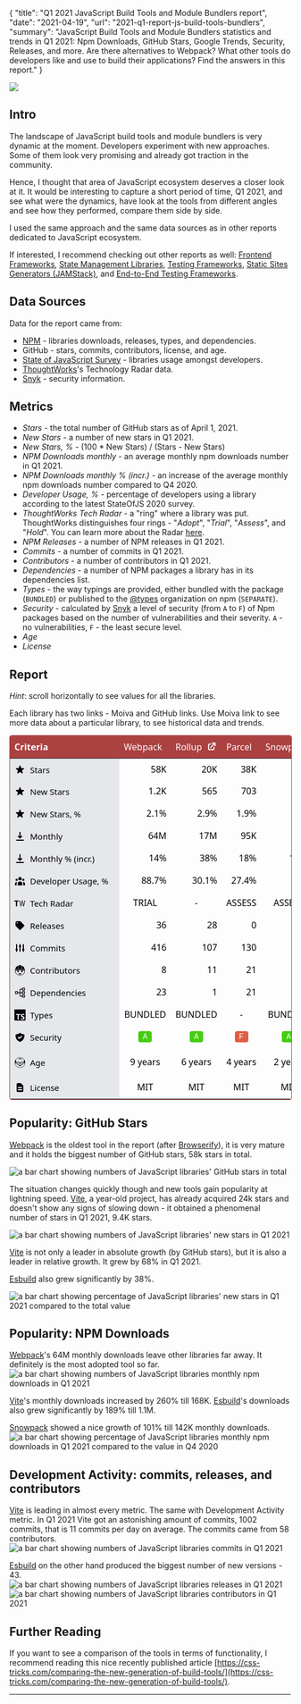 {
    "title": "Q1 2021 JavaScript Build Tools and Module Bundlers report",
    "date": "2021-04-19",
    "url": "2021-q1-report-js-build-tools-bundlers",
    "summary": "JavaScript Build Tools and Module Bundlers statistics and trends in Q1 2021: Npm Downloads, GitHub Stars, Google Trends, Security, Releases, and more. Are there alternatives to Webpack? What other tools do developers like and use to build their applications? Find the answers in this report."
}

![](/blog/images/2021-q1-report/logo.png?v1)

## Intro
The landscape of JavaScript build tools and module bundlers is very dynamic at the moment. Developers experiment with new approaches. Some of them look very promising and already got traction in the community.

Hence, I thought that area of JavaScript ecosystem deserves a closer look at it. It would be interesting to capture a short period of time, Q1 2021, and see what were the dynamics, have look at the tools from different angles and see how they performed, compare them side by side.

I used the same approach and the same data sources as in other reports dedicated to JavaScript ecosystem.

If interested, I recommend checking out other reports as well: [Frontend Frameworks](https://moiva.io/blog/2021-q1-state-of-js-frameworks), [State Management Libraries](https://moiva.io/blog/2021-q1-report-state-management), [Testing Frameworks](https://moiva.io/blog/2021-q1-report-js-testing-libraries), [Static Sites Generators (JAMStack)](https://moiva.io/blog/2021-q1-report-js-jamstack),
and [End-to-End Testing Frameworks](https://moiva.io/blog/2021-q1-report-end-to-end-testing-frameworks).


## Data Sources
Data for the report came from:
- [NPM](https://www.npmjs.com/) - libraries downloads, releases, types, and dependencies.
- GitHub - stars, commits, contributors, license, and age.
- [State of JavaScript Survey](https://stateofjs.com/) - libraries usage amongst developers.
- [ThoughtWorks](https://www.thoughtworks.com/)'s Technology Radar data.
- [Snyk](https://snyk.io/) - security information.

## Metrics
- *Stars* - the total number of GitHub stars as of April 1, 2021.
- *New Stars* - a number of new stars in Q1 2021.
- *New Stars, %* - (100 * New Stars) / (Stars - New Stars)
- *NPM Downloads monthly* - an average monthly npm downloads number in Q1 2021.
- *NPM Downloads monthly % (incr.)* - an increase of the average monthly npm downloads number compared to Q4 2020.
- *Developer Usage, %* - percentage of developers using a library according to the latest StateOfJS 2020 survey.
- *ThoughtWorks Tech Radar* - a "ring" where a library was put. ThoughtWorks distinguishes four rings - "*Adopt*", "*Trial*", "*Assess*", and "*Hold*". You can learn more about the Radar [here](https://www.thoughtworks.com/radar/faq).
- *NPM Releases* - a number of NPM releases in Q1 2021.
- *Commits* - a number of commits in Q1 2021.
- *Contributors* - a number of contributors in Q1 2021.
- *Dependencies* - a number of NPM packages a library has in its dependencies list.
- *Types* - the way typings are provided, either bundled with the package (`BUNDLED`) or published to the [@types](https://www.npmjs.com/~types) organization on npm (`SEPARATE`).
- *Security* - calculated by [Snyk](https://snyk.io/) a level of security (from `A` to `F`) of Npm packages based on the number of vulnerabilities and their severity. `A` - no vulnerabilities, `F` - the least secure level.
- *Age*
- *License*

## Report
*Hint*: scroll horizontally to see values for all the libraries.

Each library has two links - Moiva and GitHub links. Use Moiva link to see more data about a particular library, to see historical data and trends.

<style type='text/css'>
.wrapper-2021q1 {
    border-color: rgba(172, 65, 66, 1);
    border-radius: 0.25rem;
    border-width: 1px;
    border-style: solid;
    width: 100%;
    overflow: scroll;
}
.wrapper-2021q1 table {
  padding: 0;
  margin: 0;
  border: none;
    font-size: 16px;
    border-width: 1px;
    table-layout: auto;
    border-collapse: collapse;
    text-indent: 0;
    border-color: inherit;
    font-family: ui-sans-serif, system-ui, -apple-system, BlinkMacSystemFont, "Segoe UI", Roboto, "Helvetica Neue", Arial, "Noto Sans", sans-serif, "Apple Color Emoji", "Segoe UI Emoji", "Segoe UI Symbol", "Noto Color Emoji";
}
.wrapper-2021q1 thead {
    background-color: rgba(172, 65, 66, 1.0);
    color: white;
}
.wrapper-2021q1 thead th {
    z-index: 1;
    border: none;
}

.wrapper-2021q1 thead th:first-child {
    background-color: rgba(172, 65, 66, 1.0);
    height: 2.5rem;
    position: -webkit-sticky;
    position: sticky;
    left: 0;
    z-index: 2;
}

.wrapper-2021q1 thead th:first-child div {
    width: 180px;
}

.wrapper-2021q1 thead th div {
    display: flex;
}

.wrapper-2021q1 tbody {
    color: black;
}

.wrapper-2021q1 tbody th {
    font-weight: 500;
    font-size: 15px;
    position: -webkit-sticky;
    position: sticky;
    left: 0;
    z-index: 1;
    background-color: rgba(229, 231, 235, 1.0) !important;
    padding-left: 0.5rem;
    padding-right: 0.5rem;
    border-left: none;
}

.wrapper-2021q1 tbody tr {
    height: 40px;
}

.wrapper-2021q1 td, th {
    border-bottom: none;
    border-top: none;
}

.wrapper-2021q1 a.primary-link {
    font-weight: 400;
    color: rgba(255, 255, 255, 1) !important;
}

.wrapper-2021q1 a.primary-link:hover {
    font-weight: 400;
    --tw-text-opacity: 1;
    color: rgba(255, 255, 255, var(--tw-text-opacity));
    text-decoration: underline;
}
.wrapper-2021q1 a, .link {
    cursor: pointer;
    font-weight: 400;
    color: rgba(172, 65, 66, 1);
}
.wrapper-2021q1 a {
    color: inherit;
    text-decoration: inherit;
}

.wrapper-2021q1 .ml-2 {
    margin-left: 0.5rem;
}
.wrapper-2021q1 svg {
    display: block;
    vertical-align: middle;
}
.wrapper-2021q1 .w-5 {
    width: 1.25rem;
}
.wrapper-2021q1 .h-5 {
    height: 1.25rem;
}
.wrapper-2021q1 .border-r {
    border-right-width: 1px !important;
}

.wrapper-2021q1 .border-gray-300 {
    border-color: rgba(209, 213, 219, 1);
}

.wrapper-2021q1 .items-center {
    align-items: center;
}

.wrapper-2021q1 .flex {
    display: flex;
}
.wrapper-2021q1 .justify-end {
    justify-content: flex-end;
}
.wrapper-2021q1 .justify-center {
    justify-content: center;
}
.wrapper-2021q1 .sec {
    border-radius: 4px;
    width: 24px;
    height: 20px;
    display: flex;
    align-items: center;
    justify-content: center;
    font-family: ui-monospace, SFMono-Regular, Menlo, Monaco, Consolas, "Liberation Mono", "Courier New", monospace;
    font-size: 14px;
    line-height: 20px;
    color: white !important;
    text-decoration: none;
}
.wrapper-2021q1 .sec-A {
    background-color: #4c1;
}
.wrapper-2021q1 .sec-E, .wrapper-2021q1 .sec-F {
    background-color: #e05d44;
}
</style>

<div class="wrapper-2021q1"><table><thead class="text-white bg-primary"><tr><th scope="col"><div class="w-52">Criteria</div></th><th scope="col"><div><a href="/?npm=webpack" class="primary-link">Webpack</a><a href="https://github.com/webpack/webpack" target="_blank" class="ml-2 primary-link"><svg xmlns="http://www.w3.org/2000/svg" class="w-5 h-5" viewBox="0 0 20 20" fill="currentColor"><path d="M11 3a1 1 0 100 2h2.586l-6.293 6.293a1 1 0 101.414 1.414L15 6.414V9a1 1 0 102 0V4a1 1 0 00-1-1h-5z"></path><path d="M5 5a2 2 0 00-2 2v8a2 2 0 002 2h8a2 2 0 002-2v-3a1 1 0 10-2 0v3H5V7h3a1 1 0 000-2H5z"></path></svg></a></div></th><th scope="col"><div><a href="/?npm=rollup" class="primary-link">Rollup</a><a href="https://github.com/rollup/rollup" target="_blank" class="ml-2 primary-link"><svg xmlns="http://www.w3.org/2000/svg" class="w-5 h-5" viewBox="0 0 20 20" fill="currentColor"><path d="M11 3a1 1 0 100 2h2.586l-6.293 6.293a1 1 0 101.414 1.414L15 6.414V9a1 1 0 102 0V4a1 1 0 00-1-1h-5z"></path><path d="M5 5a2 2 0 00-2 2v8a2 2 0 002 2h8a2 2 0 002-2v-3a1 1 0 10-2 0v3H5V7h3a1 1 0 000-2H5z"></path></svg></a></div></th><th scope="col"><div><a href="/?npm=@parcel/core" class="primary-link">Parcel</a><a href="https://github.com/parcel-bundler/parcel" target="_blank" class="ml-2 primary-link"><svg xmlns="http://www.w3.org/2000/svg" class="w-5 h-5" viewBox="0 0 20 20" fill="currentColor"><path d="M11 3a1 1 0 100 2h2.586l-6.293 6.293a1 1 0 101.414 1.414L15 6.414V9a1 1 0 102 0V4a1 1 0 00-1-1h-5z"></path><path d="M5 5a2 2 0 00-2 2v8a2 2 0 002 2h8a2 2 0 002-2v-3a1 1 0 10-2 0v3H5V7h3a1 1 0 000-2H5z"></path></svg></a></div></th><th scope="col"><div><a href="/?npm=snowpack" class="primary-link">Snowpack</a><a href="https://github.com/snowpackjs/snowpack" target="_blank" class="ml-2 primary-link"><svg xmlns="http://www.w3.org/2000/svg" class="w-5 h-5" viewBox="0 0 20 20" fill="currentColor"><path d="M11 3a1 1 0 100 2h2.586l-6.293 6.293a1 1 0 101.414 1.414L15 6.414V9a1 1 0 102 0V4a1 1 0 00-1-1h-5z"></path><path d="M5 5a2 2 0 00-2 2v8a2 2 0 002 2h8a2 2 0 002-2v-3a1 1 0 10-2 0v3H5V7h3a1 1 0 000-2H5z"></path></svg></a></div></th><th scope="col"><div><a href="/?npm=vite" class="primary-link">Vite</a><a href="https://github.com/vitejs/vite" target="_blank" class="ml-2 primary-link"><svg xmlns="http://www.w3.org/2000/svg" class="w-5 h-5" viewBox="0 0 20 20" fill="currentColor"><path d="M11 3a1 1 0 100 2h2.586l-6.293 6.293a1 1 0 101.414 1.414L15 6.414V9a1 1 0 102 0V4a1 1 0 00-1-1h-5z"></path><path d="M5 5a2 2 0 00-2 2v8a2 2 0 002 2h8a2 2 0 002-2v-3a1 1 0 10-2 0v3H5V7h3a1 1 0 000-2H5z"></path></svg></a></div></th><th scope="col"><div><a href="/?npm=esbuild" class="primary-link">Esbuild</a><a href="https://github.com/evanw/esbuild" target="_blank" class="ml-2 primary-link"><svg xmlns="http://www.w3.org/2000/svg" class="w-5 h-5" viewBox="0 0 20 20" fill="currentColor"><path d="M11 3a1 1 0 100 2h2.586l-6.293 6.293a1 1 0 101.414 1.414L15 6.414V9a1 1 0 102 0V4a1 1 0 00-1-1h-5z"></path><path d="M5 5a2 2 0 00-2 2v8a2 2 0 002 2h8a2 2 0 002-2v-3a1 1 0 10-2 0v3H5V7h3a1 1 0 000-2H5z"></path></svg></a></div></th><th scope="col"><div><a href="/?npm=wmr" class="primary-link">Wmr</a><a href="https://github.com/preactjs/wmr" target="_blank" class="ml-2 primary-link"><svg xmlns="http://www.w3.org/2000/svg" class="w-5 h-5" viewBox="0 0 20 20" fill="currentColor"><path d="M11 3a1 1 0 100 2h2.586l-6.293 6.293a1 1 0 101.414 1.414L15 6.414V9a1 1 0 102 0V4a1 1 0 00-1-1h-5z"></path><path d="M5 5a2 2 0 00-2 2v8a2 2 0 002 2h8a2 2 0 002-2v-3a1 1 0 10-2 0v3H5V7h3a1 1 0 000-2H5z"></path></svg></a></div></th><th scope="col"><div><a href="/?npm=browserify" class="primary-link">Browserify</a><a href="https://github.com/browserify/browserify" target="_blank" class="ml-2 primary-link"><svg xmlns="http://www.w3.org/2000/svg" class="w-5 h-5" viewBox="0 0 20 20" fill="currentColor"><path d="M11 3a1 1 0 100 2h2.586l-6.293 6.293a1 1 0 101.414 1.414L15 6.414V9a1 1 0 102 0V4a1 1 0 00-1-1h-5z"></path><path d="M5 5a2 2 0 00-2 2v8a2 2 0 002 2h8a2 2 0 002-2v-3a1 1 0 10-2 0v3H5V7h3a1 1 0 000-2H5z"></path></svg></a></div></th><th scope="col"><div><a href="/?npm=microbundle" class="primary-link">Microbundle</a><a href="https://github.com/developit/microbundle" target="_blank" class="ml-2 primary-link"><svg xmlns="http://www.w3.org/2000/svg" class="w-5 h-5" viewBox="0 0 20 20" fill="currentColor"><path d="M11 3a1 1 0 100 2h2.586l-6.293 6.293a1 1 0 101.414 1.414L15 6.414V9a1 1 0 102 0V4a1 1 0 00-1-1h-5z"></path><path d="M5 5a2 2 0 00-2 2v8a2 2 0 002 2h8a2 2 0 002-2v-3a1 1 0 10-2 0v3H5V7h3a1 1 0 000-2H5z"></path></svg></a></div></th></tr></thead><tbody><!-- Stars --><tr class="row"><th class="border-r border-gray-300"><div class="flex items-center border-r"><svg xmlns="http://www.w3.org/2000/svg" class="w-5 h-5" viewBox="0 0 20 20" fill="currentColor"><path d="M9.049 2.927c.3-.921 1.603-.921 1.902 0l1.07 3.292a1 1 0 00.95.69h3.462c.969 0 1.371 1.24.588 1.81l-2.8 2.034a1 1 0 00-.364 1.118l1.07 3.292c.3.921-.755 1.688-1.54 1.118l-2.8-2.034a1 1 0 00-1.175 0l-2.8 2.034c-.784.57-1.838-.197-1.539-1.118l1.07-3.292a1 1 0 00-.364-1.118L2.98 8.72c-.783-.57-.38-1.81.588-1.81h3.461a1 1 0 00.951-.69l1.07-3.292z"></path></svg><div class="ml-2">Stars</div></div></th><td class="border-r border-gray-300"><div class="flex justify-end">58K</div></td><td class="border-r border-gray-300"><div class="flex justify-end">20K</div></td><td class="border-r border-gray-300"><div class="flex justify-end">38K</div></td><td class="border-r border-gray-300"><div class="flex justify-end">18K</div></td><td class="border-r border-gray-300"><div class="flex justify-end">24K</div></td><td class="border-r border-gray-300"><div class="flex justify-end">23K</div></td><td class="border-r border-gray-300"><div class="flex justify-end">3.8K</div></td><td class="border-r border-gray-300"><div class="flex justify-end">14K</div></td><td class="border-r border-gray-300"><div class="flex justify-end">6K</div></td></tr><tr class="row"><th class="border-r border-gray-300"><div class="flex items-center border-r"><svg xmlns="http://www.w3.org/2000/svg" class="w-5 h-5" viewBox="0 0 20 20" fill="currentColor"><path d="M9.049 2.927c.3-.921 1.603-.921 1.902 0l1.07 3.292a1 1 0 00.95.69h3.462c.969 0 1.371 1.24.588 1.81l-2.8 2.034a1 1 0 00-.364 1.118l1.07 3.292c.3.921-.755 1.688-1.54 1.118l-2.8-2.034a1 1 0 00-1.175 0l-2.8 2.034c-.784.57-1.838-.197-1.539-1.118l1.07-3.292a1 1 0 00-.364-1.118L2.98 8.72c-.783-.57-.38-1.81.588-1.81h3.461a1 1 0 00.951-.69l1.07-3.292z"></path></svg><div class="ml-2">New Stars</div></div></th><td class="border-r border-gray-300 bg-gray-200"><div class="flex items-center justify-end">1.2K</div></td><td class="border-r border-gray-300 bg-gray-200"><div class="flex items-center justify-end">565</div></td><td class="border-r border-gray-300 bg-gray-200"><div class="flex items-center justify-end">703</div></td><td class="border-r border-gray-300 bg-gray-200"><div class="flex items-center justify-end">3.1K</div></td><td class="border-r border-gray-300 bg-gray-200"><div class="flex items-center justify-end">9.4K</div></td><td class="border-r border-gray-300 bg-gray-200"><div class="flex items-center justify-end">6.3K</div></td><td class="border-r border-gray-300 bg-gray-200"><div class="flex items-center justify-end">596</div></td><td class="border-r border-gray-300 bg-gray-200"><div class="flex items-center justify-end">167</div></td><td class="border-r border-gray-300 bg-gray-200"><div class="flex items-center justify-end">387</div></td></tr><tr class="row"><th class="border-r border-gray-300"><div class="flex items-center border-r"><svg xmlns="http://www.w3.org/2000/svg" class="w-5 h-5" viewBox="0 0 20 20" fill="currentColor"><path d="M9.049 2.927c.3-.921 1.603-.921 1.902 0l1.07 3.292a1 1 0 00.95.69h3.462c.969 0 1.371 1.24.588 1.81l-2.8 2.034a1 1 0 00-.364 1.118l1.07 3.292c.3.921-.755 1.688-1.54 1.118l-2.8-2.034a1 1 0 00-1.175 0l-2.8 2.034c-.784.57-1.838-.197-1.539-1.118l1.07-3.292a1 1 0 00-.364-1.118L2.98 8.72c-.783-.57-.38-1.81.588-1.81h3.461a1 1 0 00.951-.69l1.07-3.292z"></path></svg><div class="ml-2">New Stars, %</div></div></th><td class="border-r border-gray-300"><div class="flex items-center justify-end">2.1% </div></td><td class="border-r border-gray-300"><div class="flex items-center justify-end">2.9% </div></td><td class="border-r border-gray-300"><div class="flex items-center justify-end">1.9% </div></td><td class="border-r border-gray-300"><div class="flex items-center justify-end">21% </div></td><td class="border-r border-gray-300"><div class="flex items-center justify-end">68% </div></td><td class="border-r border-gray-300"><div class="flex items-center justify-end">38% </div></td><td class="border-r border-gray-300"><div class="flex items-center justify-end">19% </div></td><td class="border-r border-gray-300"><div class="flex items-center justify-end">1.2% </div></td><td class="border-r border-gray-300"><div class="flex items-center justify-end">7% </div></td></tr><tr class="row"><th class="border-r border-gray-300"><div class="flex items-center border-r"><svg xmlns="http://www.w3.org/2000/svg" class="w-5 h-5" viewBox="0 0 20 20" fill="currentColor"><path fill-rule="evenodd" d="M3 17a1 1 0 011-1h12a1 1 0 110 2H4a1 1 0 01-1-1zm3.293-7.707a1 1 0 011.414 0L9 10.586V3a1 1 0 112 0v7.586l1.293-1.293a1 1 0 111.414 1.414l-3 3a1 1 0 01-1.414 0l-3-3a1 1 0 010-1.414z" clip-rule="evenodd"></path></svg><div class="ml-2">Monthly</div></div></th><td class="border-r border-gray-300 bg-gray-200"><div class="flex items-center justify-end">64M</div></td><td class="border-r border-gray-300 bg-gray-200"><div class="flex items-center justify-end">17M</div></td><td class="border-r border-gray-300 bg-gray-200"><div class="flex items-center justify-end">95K</div></td><td class="border-r border-gray-300 bg-gray-200"><div class="flex items-center justify-end">142K</div></td><td class="border-r border-gray-300 bg-gray-200"><div class="flex items-center justify-end">168K</div></td><td class="border-r border-gray-300 bg-gray-200"><div class="flex items-center justify-end">1.1M</div></td><td class="border-r border-gray-300 bg-gray-200"><div class="flex items-center justify-end">1.2K</div></td><td class="border-r border-gray-300 bg-gray-200"><div class="flex items-center justify-end">5M</div></td><td class="border-r border-gray-300 bg-gray-200"><div class="flex items-center justify-end">91K</div></td></tr><tr class="row"><th class="border-r border-gray-300"><div class="flex items-center border-r"><svg xmlns="http://www.w3.org/2000/svg" class="w-5 h-5" viewBox="0 0 20 20" fill="currentColor"><path fill-rule="evenodd" d="M3 17a1 1 0 011-1h12a1 1 0 110 2H4a1 1 0 01-1-1zm3.293-7.707a1 1 0 011.414 0L9 10.586V3a1 1 0 112 0v7.586l1.293-1.293a1 1 0 111.414 1.414l-3 3a1 1 0 01-1.414 0l-3-3a1 1 0 010-1.414z" clip-rule="evenodd"></path></svg><div class="ml-2">Monthly % (incr.)</div></div></th><td class="border-r border-gray-300"><div class="flex items-center justify-end">14% </div></td><td class="border-r border-gray-300"><div class="flex items-center justify-end">38% </div></td><td class="border-r border-gray-300"><div class="flex items-center justify-end">18% </div></td><td class="border-r border-gray-300"><div class="flex items-center justify-end">101% </div></td><td class="border-r border-gray-300"><div class="flex items-center justify-end">260% </div></td><td class="border-r border-gray-300"><div class="flex items-center justify-end">189% </div></td><td class="border-r border-gray-300"><div class="flex items-center justify-end">25% </div></td><td class="border-r border-gray-300"><div class="flex items-center justify-end">11% </div></td><td class="border-r border-gray-300"><div class="flex items-center justify-end">14% </div></td></tr><tr class="row"><th class="border-r border-gray-300"><div class="flex items-center border-r"><svg xmlns="http://www.w3.org/2000/svg" class="w-5 h-5" viewBox="0 0 20 20" fill="currentColor"><path d="M13 6a3 3 0 11-6 0 3 3 0 016 0zM18 8a2 2 0 11-4 0 2 2 0 014 0zM14 15a4 4 0 00-8 0v3h8v-3zM6 8a2 2 0 11-4 0 2 2 0 014 0zM16 18v-3a5.972 5.972 0 00-.75-2.906A3.005 3.005 0 0119 15v3h-3zM4.75 12.094A5.973 5.973 0 004 15v3H1v-3a3 3 0 013.75-2.906z"></path></svg><div class="ml-2">Developer Usage, %</div></div></th><td class="border-r border-gray-300 bg-gray-200"><div class="flex items-center justify-end">88.7%</div></td><td class="border-r border-gray-300 bg-gray-200"><div class="flex items-center justify-end">30.1%</div></td><td class="border-r border-gray-300 bg-gray-200"><div class="flex items-center justify-end">27.4%</div></td><td class="border-r border-gray-300 bg-gray-200"><div class="flex items-center justify-end">5.4%</div></td><td class="border-r border-gray-300 bg-gray-200"><div class="flex items-center justify-end">-</div></td><td class="border-r border-gray-300 bg-gray-200"><div class="flex items-center justify-end">5.5%</div></td><td class="border-r border-gray-300 bg-gray-200"><div class="flex items-center justify-end">-</div></td><td class="border-r border-gray-300 bg-gray-200"><div class="flex items-center justify-end">34.9%</div></td><td class="border-r border-gray-300 bg-gray-200"><div class="flex items-center justify-end">-</div></td></tr><tr class="row"><th class="border-r border-gray-300"><div class="flex items-center border-r"><div class="root w-5 dark"><svg xmlns="http://www.w3.org/2000/svg" xmlns:xlink="http://www.w3.org/1999/xlink" viewBox="0 0 66 36" fill="#fff" fill-rule="evenodd" stroke="#000" stroke-linecap="round" stroke-linejoin="round"><path d="M0 5.93V0h25.132v5.93h-9.06v29h-7v-29zM29.255 0h3.5L38.5 28.2 44.87 0h3.463l6.052 28.188L60.535 0H64l-8 34.92h-3.587l-5.93-28.546L40.16 34.92h-3.587z" stroke="none" style="color: black; fill: currentcolor;"></path></svg></div><div class="ml-2">Tech Radar</div></div></th><td class="border-r border-gray-300"><div class="flex items-center justify-center">TRIAL</div></td><td class="border-r border-gray-300"><div class="flex items-center justify-center">-</div></td><td class="border-r border-gray-300"><div class="flex items-center justify-center">ASSESS</div></td><td class="border-r border-gray-300"><div class="flex items-center justify-center">ASSESS</div></td><td class="border-r border-gray-300"><div class="flex items-center justify-center">-</div></td><td class="border-r border-gray-300"><div class="flex items-center justify-center">-</div></td><td class="border-r border-gray-300"><div class="flex items-center justify-center">-</div></td><td class="border-r border-gray-300"><div class="flex items-center justify-center">-</div></td><td class="border-r border-gray-300"><div class="flex items-center justify-center">-</div></td></tr><tr class="row"><th class="border-r border-gray-300"><div class="flex items-center border-r"><svg xmlns="http://www.w3.org/2000/svg" class="w-5 h-5" viewBox="0 0 20 20" fill="currentColor"><path fill-rule="evenodd" d="M17.707 9.293a1 1 0 010 1.414l-7 7a1 1 0 01-1.414 0l-7-7A.997.997 0 012 10V5a3 3 0 013-3h5c.256 0 .512.098.707.293l7 7zM5 6a1 1 0 100-2 1 1 0 000 2z" clip-rule="evenodd"></path></svg><div class="ml-2">Releases</div></div></th><td class="border-r border-gray-300 bg-gray-200"><div class="flex items-center justify-end">36</div></td><td class="border-r border-gray-300 bg-gray-200"><div class="flex items-center justify-end">28</div></td><td class="border-r border-gray-300 bg-gray-200"><div class="flex items-center justify-end">0</div></td><td class="border-r border-gray-300 bg-gray-200"><div class="flex items-center justify-end">18</div></td><td class="border-r border-gray-300 bg-gray-200"><div class="flex items-center justify-end">12</div></td><td class="border-r border-gray-300 bg-gray-200"><div class="flex items-center justify-end">43</div></td><td class="border-r border-gray-300 bg-gray-200"><div class="flex items-center justify-end">10</div></td><td class="border-r border-gray-300 bg-gray-200"><div class="flex items-center justify-end">0</div></td><td class="border-r border-gray-300 bg-gray-200"><div class="flex items-center justify-end">0</div></td></tr><tr class="row"><th class="border-r border-gray-300"><div class="flex items-center border-r"><svg xmlns="http://www.w3.org/2000/svg" class="w-5 h-5" viewBox="0 0 20 20" fill="currentColor"><path d="M5 4a1 1 0 00-2 0v7.268a2 2 0 000 3.464V16a1 1 0 102 0v-1.268a2 2 0 000-3.464V4zM11 4a1 1 0 10-2 0v1.268a2 2 0 000 3.464V16a1 1 0 102 0V8.732a2 2 0 000-3.464V4zM16 3a1 1 0 011 1v7.268a2 2 0 010 3.464V16a1 1 0 11-2 0v-1.268a2 2 0 010-3.464V4a1 1 0 011-1z"></path></svg><div class="ml-2">Commits</div></div></th><td class="border-r border-gray-300"><div class="flex items-center justify-end">416</div></td><td class="border-r border-gray-300"><div class="flex items-center justify-end">107</div></td><td class="border-r border-gray-300"><div class="flex items-center justify-end">130</div></td><td class="border-r border-gray-300"><div class="flex items-center justify-end">514</div></td><td class="border-r border-gray-300"><div class="flex items-center justify-end">1002</div></td><td class="border-r border-gray-300"><div class="flex items-center justify-end">492</div></td><td class="border-r border-gray-300"><div class="flex items-center justify-end">339</div></td><td class="border-r border-gray-300"><div class="flex items-center justify-end">1</div></td><td class="border-r border-gray-300"><div class="flex items-center justify-end">4</div></td></tr><tr class="row"><th class="border-r border-gray-300"><div class="flex items-center border-r"><svg xmlns="http://www.w3.org/2000/svg" class="w-5 h-5" preserveAspectRatio="xMidYMid meet" viewBox="0 0 64 64"><path d="M40.322 4.102C38.603 2.702 35.304 2 32 2c-3.302 0-6.601.701-8.32 2.101v21.41h16.643V4.102z" fill="black"></path><path d="M58.384 27.574l.532.284C58.39 17.578 53.723 9.323 41.937 6.47l.001 17.323c6.843.676 12.639 2.022 16.446 3.781" fill="black"></path><path d="M22.063 23.793l.002-17.323C10.277 9.323 5.61 17.578 5.084 27.859l.532-.284c3.808-1.76 9.604-3.106 16.447-3.782" fill="black"></path><path d="M58 35.486V32h4c0-1.345-1.032-2.616-2.833-3.761c-2.343-.574-9.126-2.125-17.229-2.933v1.717H22.063v-1.717c-8.105.808-14.892 2.358-17.231 2.935C3.031 29.384 2 30.655 2 32h4v3.486C4.496 36.193 3 37.79 3 41c0 3.981 2.302 5.506 4.064 5.893C8.271 55.282 26.084 62 32 62s23.729-6.718 24.936-15.107C58.698 46.506 61 44.981 61 41c0-3.21-1.496-4.807-3-5.514zM56 45h-1v1c0 7.037-16.911 14-23 14S9 53.037 9 46v-1H8c-.122 0-3-.046-3-4c0-3.834 2.701-3.994 3-4h1v-5h46v5h1c.122 0 3 .046 3 4c0 3.834-2.701 3.994-3 4z" fill="black"></path><path d="M25 38.558c0-.552-.113-1.073-.295-1.562c1.03.747 1.859 1.752 2.295 3.06c0-7.998-14-7.998-14-.998c.652-1.632 2.162-2.72 3.963-3.252A4.454 4.454 0 0 0 16 38.558a4.5 4.5 0 0 0 9 0" fill="black"></path><path d="M37 40.056c.436-1.308 1.265-2.313 2.295-3.06A4.451 4.451 0 0 0 39 38.558a4.5 4.5 0 0 0 9 0a4.456 4.456 0 0 0-.963-2.752c1.801.532 3.311 1.62 3.963 3.252c0-7-14-7-14 .998" fill="black"></path><path d="M40.1 49.708H23.901c-.9 0-.9.857-.9.857c0 3.43 4.5 5.143 9 5.143s9-1.713 9-5.143c-.001 0-.001-.857-.901-.857" fill="black"></path></svg><div class="ml-2">Contributors</div></div></th><td class="border-r border-gray-300 bg-gray-200"><div class="flex items-center justify-end">8</div></td><td class="border-r border-gray-300 bg-gray-200"><div class="flex items-center justify-end">11</div></td><td class="border-r border-gray-300 bg-gray-200"><div class="flex items-center justify-end">21</div></td><td class="border-r border-gray-300 bg-gray-200"><div class="flex items-center justify-end">33</div></td><td class="border-r border-gray-300 bg-gray-200"><div class="flex items-center justify-end">58</div></td><td class="border-r border-gray-300 bg-gray-200"><div class="flex items-center justify-end">20</div></td><td class="border-r border-gray-300 bg-gray-200"><div class="flex items-center justify-end">14</div></td><td class="border-r border-gray-300 bg-gray-200"><div class="flex items-center justify-end">1</div></td><td class="border-r border-gray-300 bg-gray-200"><div class="flex items-center justify-end">4</div></td></tr><tr class="row"><th class="border-r border-gray-300"><div class="flex items-center border-r"><svg xmlns="http://www.w3.org/2000/svg" class="w-5 h-5" preserveAspectRatio="xMidYMid meet" viewBox="0 0 32 32"><path d="M30 10V2h-8v3h-5a2.002 2.002 0 0 0-2 2v8h-5v-3H2v8h8v-3h5v8a2.002 2.002 0 0 0 2 2h5v3h8v-8h-8v3h-5v-8h5v3h8v-8h-8v3h-5V7h5v3zM8 18H4v-4h4zm16 6h4v4h-4zm0-10h4v4h-4zm0-10h4v4h-4z" fill="black"></path></svg><div class="ml-2">Dependencies</div></div></th><td class="border-r border-gray-300"><div class="flex items-center justify-end">23</div></td><td class="border-r border-gray-300"><div class="flex items-center justify-end">1</div></td><td class="border-r border-gray-300"><div class="flex items-center justify-end">21</div></td><td class="border-r border-gray-300"><div class="flex items-center justify-end">10</div></td><td class="border-r border-gray-300"><div class="flex items-center justify-end">4</div></td><td class="border-r border-gray-300"><div class="flex items-center justify-end">0</div></td><td class="border-r border-gray-300"><div class="flex items-center justify-end">1</div></td><td class="border-r border-gray-300"><div class="flex items-center justify-end">48</div></td><td class="border-r border-gray-300"><div class="flex items-center justify-end">39</div></td></tr><tr class="row"><th class="border-r border-gray-300"><div class="flex items-center border-r"><div class="flex justify-center w-5"><svg xmlns="http://www.w3.org/2000/svg" class="w-4 h-4" preserveAspectRatio="xMidYMid meet" viewBox="0 0 24 24"><path d="M1.125 0C.502 0 0 .502 0 1.125v21.75C0 23.498.502 24 1.125 24h21.75c.623 0 1.125-.502 1.125-1.125V1.125C24 .502 23.498 0 22.875 0zm17.363 9.75c.612 0 1.154.037 1.627.111a6.38 6.38 0 0 1 1.306.34v2.458a3.95 3.95 0 0 0-.643-.361a5.093 5.093 0 0 0-.717-.26a5.453 5.453 0 0 0-1.426-.2c-.3 0-.573.028-.819.086a2.1 2.1 0 0 0-.623.242c-.17.104-.3.229-.393.374a.888.888 0 0 0-.14.49c0 .196.053.373.156.529c.104.156.252.304.443.444s.423.276.696.41c.273.135.582.274.926.416c.47.197.892.407 1.266.628c.374.222.695.473.963.753c.268.279.472.598.614.957c.142.359.214.776.214 1.253c0 .657-.125 1.21-.373 1.656a3.033 3.033 0 0 1-1.012 1.085a4.38 4.38 0 0 1-1.487.596c-.566.12-1.163.18-1.79.18a9.916 9.916 0 0 1-1.84-.164a5.544 5.544 0 0 1-1.512-.493v-2.63a5.033 5.033 0 0 0 3.237 1.2c.333 0 .624-.03.872-.09c.249-.06.456-.144.623-.25c.166-.108.29-.234.373-.38a1.023 1.023 0 0 0-.074-1.089a2.12 2.12 0 0 0-.537-.5a5.597 5.597 0 0 0-.807-.444a27.72 27.72 0 0 0-1.007-.436c-.918-.383-1.602-.852-2.053-1.405c-.45-.553-.676-1.222-.676-2.005c0-.614.123-1.141.369-1.582c.246-.441.58-.804 1.004-1.089a4.494 4.494 0 0 1 1.47-.629a7.536 7.536 0 0 1 1.77-.201zm-15.113.188h9.563v2.166H9.506v9.646H6.789v-9.646H3.375z" fill="black"></path></svg></div><div class="ml-2">Types</div></div></th><td class="border-r border-gray-300 bg-gray-200"><div class="flex items-center justify-center">BUNDLED</div></td><td class="border-r border-gray-300 bg-gray-200"><div class="flex items-center justify-center">BUNDLED</div></td><td class="border-r border-gray-300 bg-gray-200"><div class="flex items-center justify-center">-</div></td><td class="border-r border-gray-300 bg-gray-200"><div class="flex items-center justify-center">BUNDLED</div></td><td class="border-r border-gray-300 bg-gray-200"><div class="flex items-center justify-center">BUNDLED</div></td><td class="border-r border-gray-300 bg-gray-200"><div class="flex items-center justify-center">BUNDLED</div></td><td class="border-r border-gray-300 bg-gray-200"><div class="flex items-center justify-center">BUNDLED</div></td><td class="border-r border-gray-300 bg-gray-200"><div class="flex items-center justify-center">SEPARATE</div></td><td class="border-r border-gray-300 bg-gray-200"><div class="flex items-center justify-center">-</div></td></tr><tr class="row"><th class="border-r border-gray-300"><div class="flex items-center border-r"><svg xmlns="http://www.w3.org/2000/svg" class="w-5 h-5" viewBox="0 0 20 20" fill="currentColor"><path fill-rule="evenodd" d="M2.166 4.999A11.954 11.954 0 0010 1.944 11.954 11.954 0 0017.834 5c.11.65.166 1.32.166 2.001 0 5.225-3.34 9.67-8 11.317C5.34 16.67 2 12.225 2 7c0-.682.057-1.35.166-2.001zm11.541 3.708a1 1 0 00-1.414-1.414L9 10.586 7.707 9.293a1 1 0 00-1.414 1.414l2 2a1 1 0 001.414 0l4-4z" clip-rule="evenodd"></path></svg><div class="ml-2">Security</div></div></th><td class="border-r border-gray-300"><div class="flex items-center justify-center"><a class="sec sec-A" href="https://snyk.io/advisor/npm-package/webpack" target="_blank">A</a></div></td><td class="border-r border-gray-300"><div class="flex items-center justify-center"><a class="sec sec-A" href="https://snyk.io/advisor/npm-package/rollup" target="_blank">A</a></div></td><td class="border-r border-gray-300"><div class="flex items-center justify-center"><a class="sec sec-F" href="https://snyk.io/advisor/npm-package/@parcel/core" target="_blank">F</a></div></td><td class="border-r border-gray-300"><div class="flex items-center justify-center"><a class="sec sec-A" href="https://snyk.io/advisor/npm-package/snowpack" target="_blank">A</a></div></td><td class="border-r border-gray-300"><div class="flex items-center justify-center"><a class="sec sec-A" href="https://snyk.io/advisor/npm-package/vite" target="_blank">A</a></div></td><td class="border-r border-gray-300"><div class="flex items-center justify-center"><a class="sec sec-A" href="https://snyk.io/advisor/npm-package/esbuild" target="_blank">A</a></div></td><td class="border-r border-gray-300"><div class="flex items-center justify-center"><a class="sec sec-A" href="https://snyk.io/advisor/npm-package/wmr" target="_blank">A</a></div></td><td class="border-r border-gray-300"><div class="flex items-center justify-center"><a class="sec sec-A" href="https://snyk.io/advisor/npm-package/browserify" target="_blank">A</a></div></td><td class="border-r border-gray-300"><div class="flex items-center justify-center"><a class="sec sec-F" href="https://snyk.io/advisor/npm-package/microbundle" target="_blank">F</a></div></td></tr><tr class="row"><th class="border-r border-gray-300"><div class="flex items-center border-r"><svg xmlns="http://www.w3.org/2000/svg" class="w-5 h-5" preserveAspectRatio="xMidYMid meet" viewBox="0 0 64 64"><path d="M60.837 36.945l.498-5.47c0-7.263-1.399-13.073-6.523-16.893C52.008 8.973 45.759 2.001 31.994 2C18.236 2 11.99 8.973 9.188 14.583c-5.124 3.819-6.523 9.63-6.523 16.893l.498 5.47C2.472 37.629 2 38.689 2 40.246c0 4.176 2.442 4.737 3.444 4.791C5.942 53.354 14.301 62 32.001 62c18.793 0 26.05-9.859 26.553-16.962c.614-.028 1.435-.214 2.138-.877c.869-.818 1.308-2.136 1.308-3.915c0-1.557-.472-2.617-1.163-3.301m-1.17 6.134c-.672.632-1.655.442-1.658.443l-.919-.22v.943c0 6.538-6.682 16.267-25.089 16.267S6.913 50.784 6.913 44.246l-.007-.925l-.906.2a1.894 1.894 0 0 1-.378.033c-1.761 0-2.131-1.799-2.131-3.308c0-2.34 1.249-2.831 2.296-2.831c.105 0 .175.007.187.008l.19.024l.18-.069c2.273-.892 3.791-2.253 4.513-4.044c1.396-3.471-.546-7.668-1.707-10.177c-.295-.638-.601-1.296-.681-1.608c.223-1.659 2.953-18.062 23.532-18.062c20.576.002 23.309 16.4 23.531 18.062c-.081.313-.385.971-.681 1.608c-1.161 2.508-3.105 6.706-1.708 10.177c.721 1.791 2.239 3.152 4.513 4.044l.18.067l.186-.021a1.77 1.77 0 0 1 .191-.009c1.047 0 2.296.491 2.296 2.831c0 1.335-.292 2.316-.842 2.833" fill="black"></path><path d="M32.001 46.423c-4.848 0-8.777 2.227-8.777 4.737c0 .337.074 1.178.211 1.178h2.961l.585-1.401l.524 1.401H40.53c.158 0 .246-.878.246-1.243c0-2.509-3.928-4.672-8.775-4.672" fill="black"></path><path d="M32.067 9.329a63.897 63.897 0 0 1 6.987.116c2.333.17 4.659.487 7.043.873c-2.121-1.154-4.453-1.918-6.837-2.381c-2.387-.479-4.833-.622-7.261-.556a40.006 40.006 0 0 0-7.186.946c-2.36.505-4.621 1.272-6.909 1.991c2.429.075 4.804-.285 7.15-.494c2.351-.22 4.682-.435 7.013-.495" fill="black"></path><path d="M32.055 13.438a95.341 95.341 0 0 1 8.52.114c2.844.17 5.681.485 8.563.876c-2.665-1.173-5.51-1.93-8.396-2.39c-2.888-.475-5.823-.615-8.743-.549a58.13 58.13 0 0 0-8.684.943c-2.864.502-5.647 1.273-8.453 1.995c2.922.076 5.799-.281 8.653-.492c2.857-.221 5.698-.436 8.54-.497" fill="black"></path><path d="M43.461 28.132a8.366 8.366 0 0 0-7.682 5.036c-2.671-.143-5.183-.017-7.466.23a8.361 8.361 0 0 0-7.771-5.267c-4.618 0-8.366 3.734-8.366 8.345c0 4.608 3.748 8.346 8.366 8.346c4.619 0 8.368-3.737 8.368-8.346c0-.113-.014-.226-.018-.34c1.93-.197 4.022-.3 6.229-.213c-.015.183-.03.365-.03.553c0 4.608 3.748 8.346 8.369 8.346c4.617 0 8.364-3.737 8.364-8.346c.001-4.61-3.746-8.344-8.363-8.344M20.542 42.039c-3.08 0-5.577-2.489-5.577-5.563s2.497-5.564 5.577-5.564s5.578 2.49 5.578 5.564s-2.498 5.563-5.578 5.563m22.917 0c-3.08 0-5.578-2.489-5.578-5.563s2.498-5.564 5.578-5.564s5.578 2.49 5.578 5.564s-2.498 5.563-5.578 5.563" fill="black"></path></svg><div class="ml-2">Age</div></div></th><td class="border-r border-gray-300 bg-gray-200"><div class="flex items-center justify-center">9 years</div></td><td class="border-r border-gray-300 bg-gray-200"><div class="flex items-center justify-center">6 years</div></td><td class="border-r border-gray-300 bg-gray-200"><div class="flex items-center justify-center">4 years</div></td><td class="border-r border-gray-300 bg-gray-200"><div class="flex items-center justify-center">2 years</div></td><td class="border-r border-gray-300 bg-gray-200"><div class="flex items-center justify-center">12 months</div></td><td class="border-r border-gray-300 bg-gray-200"><div class="flex items-center justify-center">5 years</div></td><td class="border-r border-gray-300 bg-gray-200"><div class="flex items-center justify-center">11 months</div></td><td class="border-r border-gray-300 bg-gray-200"><div class="flex items-center justify-center">11 years</div></td><td class="border-r border-gray-300 bg-gray-200"><div class="flex items-center justify-center">3 years</div></td></tr><tr class="row"><th class="border-r border-gray-300"><div class="flex items-center border-r"><svg xmlns="http://www.w3.org/2000/svg" class="w-5 h-5" viewBox="0 0 20 20" fill="currentColor"><path fill-rule="evenodd" d="M4 4a2 2 0 012-2h4.586A2 2 0 0112 2.586L15.414 6A2 2 0 0116 7.414V16a2 2 0 01-2 2H6a2 2 0 01-2-2V4zm2 6a1 1 0 011-1h6a1 1 0 110 2H7a1 1 0 01-1-1zm1 3a1 1 0 100 2h6a1 1 0 100-2H7z" clip-rule="evenodd"></path></svg><div class="ml-2">License</div></div></th><td class="border-r border-gray-300"><div class="flex items-center justify-center">MIT</div></td><td class="border-r border-gray-300"><div class="flex items-center justify-center">MIT</div></td><td class="border-r border-gray-300"><div class="flex items-center justify-center">MIT</div></td><td class="border-r border-gray-300"><div class="flex items-center justify-center">MIT</div></td><td class="border-r border-gray-300"><div class="flex items-center justify-center">MIT</div></td><td class="border-r border-gray-300"><div class="flex items-center justify-center">MIT</div></td><td class="border-r border-gray-300"><div class="flex items-center justify-center">MIT</div></td><td class="border-r border-gray-300"><div class="flex items-center justify-center">MIT</div></td><td class="border-r border-gray-300"><div class="flex items-center justify-center">MIT</div></td></tr></tbody></table></div>

## Popularity: GitHub Stars
[Webpack](https://github.com/webpack/webpack) is the oldest tool in the report (after [Browserify](https://github.com/browserify/browserify)), it is very mature and it holds the biggest number of GitHub stars, 58k stars in total.

![a bar chart showing numbers of JavaScript libraries' GitHub stars in total](/blog/images/2021-q1-report/bundlers/stars.png)

The situation changes quickly though and new tools gain popularity at lightning speed. [Vite](https://github.com/vitejs/vite), a year-old project, has already acquired 24k stars and doesn't show any signs of slowing down - it obtained a phenomenal number of stars in Q1 2021, 9.4K stars.

![a bar chart showing numbers of JavaScript libraries' new stars in Q1 2021](/blog/images/2021-q1-report/bundlers/new-stars.png)

[Vite](https://github.com/vitejs/vite) is not only a leader in absolute growth (by GitHub stars), but it is also a leader in relative growth. It grew by 68% in Q1 2021.

[Esbuild](https://github.com/evanw/esbuild) also grew significantly by 38%.

![a bar chart showing percentage of JavaScript libraries' new stars in Q1 2021 compared to the total value](/blog/images/2021-q1-report/bundlers/new-stars-percentage.png)

## Popularity: NPM Downloads
[Webpack](https://github.com/webpack/webpack)'s 64M monthly downloads leave other libraries far away. It definitely is the most adopted tool so far.
![a bar chart showing numbers of JavaScript libraries monthly npm downloads in Q1 2021](/blog/images/2021-q1-report/bundlers/npm-downloads.png)

[Vite](https://github.com/vitejs/vite)'s monthly downloads increased by 260% till 168K. [Esbuild](https://github.com/evanw/esbuild)'s downloads also grew significantly by 189% till 1.1M.

[Snowpack](https://github.com/snowpackjs/snowpack) showed a nice growth of 101% till 142K monthly downloads.
![a bar chart showing percentage of JavaScript libraries monthly npm downloads in Q1 2021 compared to the value in Q4 2020](/blog/images/2021-q1-report/bundlers/npm-downloads-percentage.png)

## Development Activity: commits, releases, and contributors
[Vite](https://github.com/vitejs/vite) is leading in almost every metric. The same with Development Activity metric. In Q1 2021 Vite got an astonishing amount of commits, 1002 commits, that is 11 commits per day on average.
The commits came from 58 contributors.
![a bar chart showing numbers of JavaScript libraries commits in Q1 2021](/blog/images/2021-q1-report/bundlers/commits.png)

[Esbuild](https://github.com/evanw/esbuild) on the other hand produced the biggest number of new versions - 43.
![a bar chart showing numbers of JavaScript libraries releases in Q1 2021](/blog/images/2021-q1-report/bundlers/npm-releases.png)
![a bar chart showing numbers of JavaScript libraries contributors in Q1 2021](/blog/images/2021-q1-report/bundlers/contributors.png)

## Further Reading
If you want to see a comparison of the tools in terms of functionality, I recommend reading this nice recently published article [https://css-tricks.com/comparing-the-new-generation-of-build-tools/](https://css-tricks.com/comparing-the-new-generation-of-build-tools/).

---

